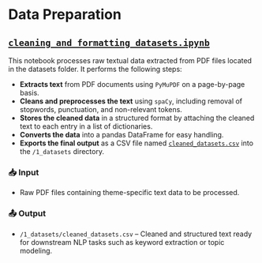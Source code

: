 # Data Preparation

## [`cleaning_and_formatting_datasets.ipynb`](./cleaning_and_formatting_datasets.ipynb)

This notebook processes raw textual data extracted from PDF files located in the
datasets folder. It performs the following steps:

- **Extracts text** from PDF documents using `PyMuPDF` on a page-by-page basis.
- **Cleans and preprocesses the text** using `spaCy`, including removal of
stopwords, punctuation, and non-relevant tokens.
- **Stores the cleaned data** in a structured format by attaching the cleaned
text to each entry in a list of dictionaries.
- **Converts the data** into a pandas DataFrame for easy handling.
- **Exports the final output** as a CSV file named
  [`cleaned_datasets.csv`](../1_datasets/processed_data/cleaned_datasets.csv) into
the `/1_datasets` directory.

### 📥 Input

- Raw PDF files containing theme-specific text data to be processed.

### 📤 Output

- `/1_datasets/cleaned_datasets.csv` – Cleaned and structured text ready for
downstream NLP tasks such as keyword extraction or topic modeling.
